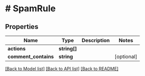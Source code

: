 # # SpamRule

## Properties

Name | Type | Description | Notes
------------ | ------------- | ------------- | -------------
**actions** | **string[]** |  |
**comment_contains** | **string** |  | [optional]

[[Back to Model list]](../../README.md#models) [[Back to API list]](../../README.md#endpoints) [[Back to README]](../../README.md)
